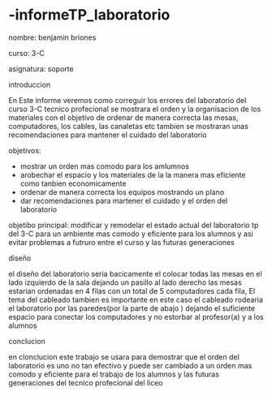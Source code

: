 # -informeTP_laboratorio
nombre: benjamin briones 

curso: 3-C

asignatura: soporte


introduccion


 En Este informe veremos como correguir los errores del laboratorio del curso 3-C tecnico profecional se mostrara el orden y la organisacion de los materiales con el objetivo de ordenar de manera correcta las mesas, computadores,  los cables, las canaletas etc
 tambien se mostraran unas recomendaciones para mantener el cuidado  del laboratorio
 
 objetivos:
 
 - mostrar un orden mas comodo para los amlumnos
 - arobechar el espacio y los materiales de la la manera mas eficiente como tanbien economicamente  
 - ordenar de manera correcta los equipos mostrando un plano 
 - dar recomendaciones para martener el cuidado y el orden del laboratorio
 
 objetibo principal: modificar y remodelar el estado actual del laboratorio tp del 3-C para un ambiente mas comodo y eficiente para los alumnos y asi evitar problemas a futruro  entre el curso y las futuras generaciones
 
 diseño
 
 el diseño del laboratorio seria bacicamente el colocar todas las mesas en el lado izquierdo de la sala dejando un pasillo al lado derecho las mesas estarian ordenadas en 4 filas con un total de 5 computadores cada fila, El tema del cableado tambien es importante en este caso el cableado rodearia el laboratorio por las paredes(por la parte de abajo ) dejando el suficiente espacio para conectar los computadores y no estorbar al profesor(a) y a los alumnos    
 
 conclucion
 
 
 en clonclucion este trabajo se usara para demostrar que el orden del laboratorio es uno no tan efectivo y puede ser cambiado a un orden mas comodo y eficiente para el trabajo de los alumnos y las futuras generaciones del tecnico profecional del liceo
